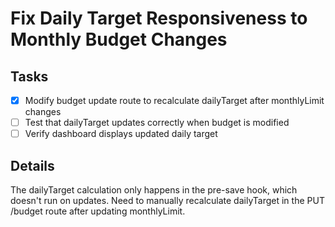 # Fix Daily Target Responsiveness to Monthly Budget Changes

## Tasks
- [x] Modify budget update route to recalculate dailyTarget after monthlyLimit changes
- [ ] Test that dailyTarget updates correctly when budget is modified
- [ ] Verify dashboard displays updated daily target

## Details
The dailyTarget calculation only happens in the pre-save hook, which doesn't run on updates. Need to manually recalculate dailyTarget in the PUT /budget route after updating monthlyLimit.
